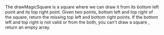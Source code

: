 The drawMagicSquare is a square where we can draw it from its bottom left point and its top right point. Given two points, bottom left and top right of the square, 
return the missing top left and bottom right points. If the bottom left and top right is not valid or from the both, you can't draw a square , return an empty array.
